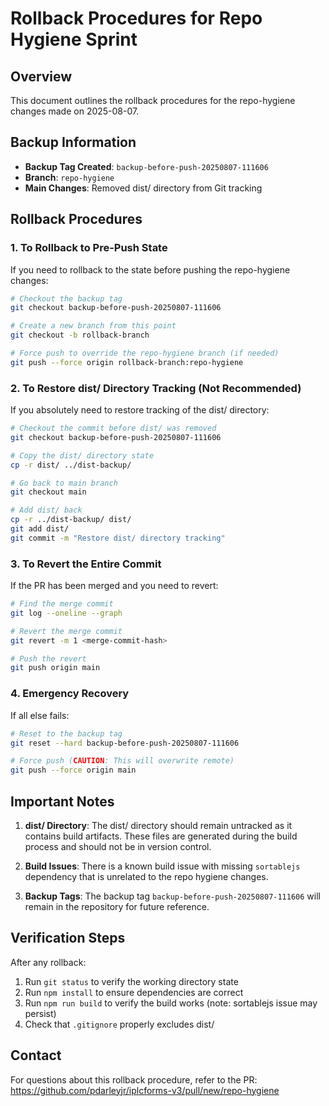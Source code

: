 # Rollback Procedures for Repo Hygiene Sprint

## Overview
This document outlines the rollback procedures for the repo-hygiene changes made on 2025-08-07.

## Backup Information
- **Backup Tag Created**: `backup-before-push-20250807-111606`
- **Branch**: `repo-hygiene`
- **Main Changes**: Removed dist/ directory from Git tracking

## Rollback Procedures

### 1. To Rollback to Pre-Push State
If you need to rollback to the state before pushing the repo-hygiene changes:

```bash
# Checkout the backup tag
git checkout backup-before-push-20250807-111606

# Create a new branch from this point
git checkout -b rollback-branch

# Force push to override the repo-hygiene branch (if needed)
git push --force origin rollback-branch:repo-hygiene
```

### 2. To Restore dist/ Directory Tracking (Not Recommended)
If you absolutely need to restore tracking of the dist/ directory:

```bash
# Checkout the commit before dist/ was removed
git checkout backup-before-push-20250807-111606

# Copy the dist/ directory state
cp -r dist/ ../dist-backup/

# Go back to main branch
git checkout main

# Add dist/ back
cp -r ../dist-backup/ dist/
git add dist/
git commit -m "Restore dist/ directory tracking"
```

### 3. To Revert the Entire Commit
If the PR has been merged and you need to revert:

```bash
# Find the merge commit
git log --oneline --graph

# Revert the merge commit
git revert -m 1 <merge-commit-hash>

# Push the revert
git push origin main
```

### 4. Emergency Recovery
If all else fails:

```bash
# Reset to the backup tag
git reset --hard backup-before-push-20250807-111606

# Force push (CAUTION: This will overwrite remote)
git push --force origin main
```

## Important Notes

1. **dist/ Directory**: The dist/ directory should remain untracked as it contains build artifacts. These files are generated during the build process and should not be in version control.

2. **Build Issues**: There is a known build issue with missing `sortablejs` dependency that is unrelated to the repo hygiene changes.

3. **Backup Tags**: The backup tag `backup-before-push-20250807-111606` will remain in the repository for future reference.

## Verification Steps

After any rollback:
1. Run `git status` to verify the working directory state
2. Run `npm install` to ensure dependencies are correct
3. Run `npm run build` to verify the build works (note: sortablejs issue may persist)
4. Check that `.gitignore` properly excludes dist/

## Contact
For questions about this rollback procedure, refer to the PR: https://github.com/pdarleyjr/iplcforms-v3/pull/new/repo-hygiene